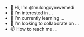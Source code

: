 - 👋 Hi, I’m @mulongoymwemedi
- 👀 I’m interested in ...
- 🌱 I’m currently learning ...
- 💞️ I’m looking to collaborate on ...
- 📫 How to reach me ...

<!---
mulongoymwemedi/mulongoymwemedi is a ✨ special ✨ repository because its `README.md` (this file) appears on your GitHub profile.
You can click the Preview link to take a look at your changes.
--->
